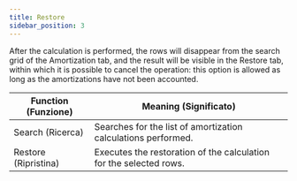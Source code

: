 ```yaml
---
title: Restore
sidebar_position: 3
---
```


After the calculation is performed, the rows will disappear from the search grid of the Amortization tab, and the result will be visible in the Restore tab, within which it is possible to cancel the operation: this option is allowed as long as the amortizations have not been accounted.

| Function (Funzione) | Meaning (Significato) |
| --- | --- |
| Search (Ricerca) | Searches for the list of amortization calculations performed. |
| Restore (Ripristina) | Executes the restoration of the calculation for the selected rows. |